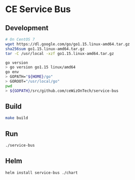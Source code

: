 # CE Service Bus

## Development

```bash
# On CentOS 7
wget https://dl.google.com/go/go1.15.linux-amd64.tar.gz
sha256sum go1.15.linux-amd64.tar.gz
tar -C /usr/local -xzf go1.15.linux-amd64.tar.gz

go version
> go version go1.15 linux/amd64
go env
> GOPATH="${HOME}/go"
> GOROOT="/usr/local/go"
pwd
> ${GOPATH}/src/github.com/ceWizOnTech/service-bus

```

## Build

```bash
make build
```

## Run

```bash
./service-bus
```

## Helm

```bash
helm install service-bus ./chart
```
